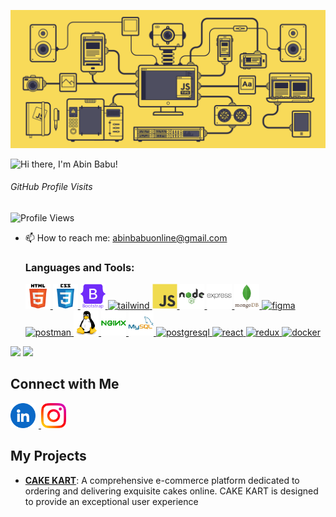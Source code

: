 ![Banner](https://github.com/abin-online/abin-online/blob/main/JS-by-SoyHorizonte.gif)

<p align="left">
  <img src="https://readme-typing-svg.herokuapp.com?font=Roboto&weight=400&size=30&pause=1000&color=FFFFFF&width=435&lines=Hi+there%2C+I'm+Abin+Babu!+%F0%9F%91%8B" alt="Hi there, I'm Abin Babu!">
</p>



  <div class="container">
        <h6>GitHub Profile Visits</h6>
        <img src="https://komarev.com/ghpvc/?username=abin-online&color=blue" alt="Profile Views">
  </div>

- 📫 How to reach me: [abinbabuonline@gmail.com](mailto:abinbabuonline@gmail.com)

    <h3 align="left">Languages and Tools:</h3>
    <p align="left"> 
        <a href="https://www.w3.org/html/" target="_blank" rel="noreferrer"> <img src="https://raw.githubusercontent.com/devicons/devicon/master/icons/html5/html5-original-wordmark.svg" alt="html5" width="40" height="40"/> </a>
        <a href="https://www.w3schools.com/css/" target="_blank" rel="noreferrer"> <img src="https://raw.githubusercontent.com/devicons/devicon/master/icons/css3/css3-original-wordmark.svg" alt="css3" width="40" height="40"/> </a> 
        <a href="https://getbootstrap.com" target="_blank" rel="noreferrer"> <img src="https://raw.githubusercontent.com/devicons/devicon/master/icons/bootstrap/bootstrap-plain-wordmark.svg" alt="bootstrap" width="40" height="40"/> </a> 
        <a href="https://tailwindcss.com/" target="_blank" rel="noreferrer"> <img src="https://www.vectorlogo.zone/logos/tailwindcss/tailwindcss-icon.svg" alt="tailwind" width="40" height="40"/> </a>
        <a href="https://developer.mozilla.org/en-US/docs/Web/JavaScript" target="_blank" rel="noreferrer"> <img src="https://raw.githubusercontent.com/devicons/devicon/master/icons/javascript/javascript-original.svg" alt="javascript" width="40" height="40"/> </a> 
        <a href="https://nodejs.org" target="_blank" rel="noreferrer"> <img src="https://raw.githubusercontent.com/devicons/devicon/master/icons/nodejs/nodejs-original-wordmark.svg" alt="nodejs" width="40" height="40"/> </a> 
        <a href="https://expressjs.com" target="_blank" rel="noreferrer"> <img src="https://raw.githubusercontent.com/devicons/devicon/master/icons/express/express-original-wordmark.svg" alt="express" width="40" height="40"/> </a> 
        <a href="https://www.mongodb.com/" target="_blank" rel="noreferrer"> <img src="https://raw.githubusercontent.com/devicons/devicon/master/icons/mongodb/mongodb-original-wordmark.svg" alt="mongodb" width="40" height="40"/> </a> 
        <a href="https://www.figma.com/" target="_blank" rel="noreferrer"> <img src="https://www.vectorlogo.zone/logos/figma/figma-icon.svg" alt="figma" width="40" height="40"/> </a> 
        <a href="https://postman.com" target="_blank" rel="noreferrer"> <img src="https://www.vectorlogo.zone/logos/getpostman/getpostman-icon.svg" alt="postman" width="40" height="40"/> </a> 
        <a href="https://www.linux.org/" target="_blank" rel="noreferrer"> <img src="https://raw.githubusercontent.com/devicons/devicon/master/icons/linux/linux-original.svg" alt="linux" width="40" height="40"/> </a> 
        <a href="https://www.nginx.com" target="_blank" rel="noreferrer"> <img src="https://raw.githubusercontent.com/devicons/devicon/master/icons/nginx/nginx-original.svg" alt="nginx" width="40" height="40"/> </a> 
        <a href="https://www.mysql.com/" target="_blank" rel="noreferrer"> <img src="https://raw.githubusercontent.com/devicons/devicon/master/icons/mysql/mysql-original-wordmark.svg" alt="mysql" width="40" height="40"/> </a> 
        <a href="https://www.postgresql.org/" target="_blank" rel="noreferrer"> <img src="https://th.bing.com/th?id=OSAAS.D0403253C987C59F4058FF7438A6111C&w=72&h=72&c=17&rs=1&o=6&dpr=1.3&pid=5.1" alt="postgresql" width="40" height="40"/> </a> 
        <a href="https://react.dev/" target="_blank" rel="noreferrer"> <img src="https://th.bing.com/th?id=OSK.TaUHj4RydL4bl0Y_lEmaBZVHPkhEXb7x1l2X4CedGiM&w=46&h=46&c=11&rs=1&qlt=80&o=6&dpr=1.3&pid=SANGAM" alt="react" width="40" height="40"/> </a>
        <a href="https://redux-toolkit.js.org/" target="_blank" rel="noreferrer"> <img src="https://th.bing.com/th?id=ODLS.2a7b8c1d-c093-4fb5-8cef-9004999ece67&w=32&h=32&qlt=90&pcl=fffffa&o=6&pid=1.2" alt="redux" width="40" height="40"/> </a>
        <a href="https://www.docker.com/" target="_blank" rel="noreferrer"> <img src="https://th.bing.com/th/id/OIP.bZP17SmwRZihfAYDr5KBFgHaEK?w=289&h=180&c=7&r=0&o=5&dpr=1.3&pid=1.7" alt="docker" width="auto" height="40"/> </a>
      
<img height="40" width="auto" src="https://img.icons8.com/?size=100&id=Nlsua06Gvxel&format=png&color=000000" />
<img height="40" width="auto" src="https://img.icons8.com/?size=100&id=uJM6fQYqDaZK&format=png&color=000000" />
    </p>


## Connect with Me

<a href="https://www.linkedin.com/in/abin-babu-08a02b2b1/">
    <img src="https://github.com/abin-online/abin-online/raw/main/linkedin.png" alt="LinkedIn" width="40" style="margin-right: 5px;" />
</a>
<a href="https://www.instagram.com/abin__babu/">
    <img src="https://github.com/abin-online/abin-online/raw/main/instagram.png" alt="Instagram" width="40" />
</a>





## My Projects

- **[CAKE KART](https://cakekart.shop/)**: A comprehensive e-commerce platform dedicated to ordering and delivering exquisite cakes online. CAKE KART is designed to provide an exceptional user experience



<!--
**abin-online/abin-online** is a ✨ _special_ ✨ repository because its `README.md` (this file) appears on your GitHub profile.

Here are some ideas to get you started:

- 🔭 I’m currently working on ...
- 🌱 I’m currently learning ...
- 👯 I’m looking to collaborate on ...
- 🤔 I’m looking for help with ...

- 📫 How to reach me: ...
- 😄 Pronouns: ...
- ⚡ Fun fact: ...
-->
